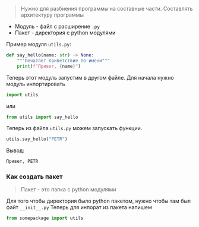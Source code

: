 >Нужно для разбиения программы на составные части. Составлять архитектуру программы

- Модуль - файл с расширение `.py`
- Пакет - директория с python модулями

Пример модуля `utils.py`:
```python
def say_hello(name: str) -> None:
    """Печатает приветствие по имени"""
    print(f"Привет, {name}")
```
Теперь этот модуль запустим в другом файле. Для начала нужно модуль инпортировать 
```python
import utils
```
или 
```python 
from utils import say_hello
```
Теперь из файла `utils.py` можем запускать функции. 
```python
utils.say_hello("PETR") 
```
Вывод:
```bash
Привет, PETR
```

### Как создать пакет

>Пакет - это папка с python модулями 

Для того чтобы директория было python пакетом, нужно чтобы там был файт `__init__.py` 
Теперь для инпорат из пакета напишем
```python 
from somepackage import utils
```